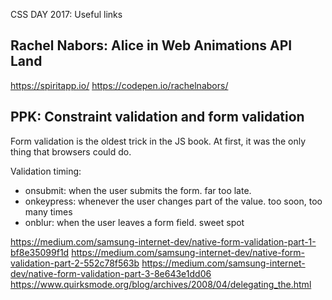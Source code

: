 CSS DAY 2017: Useful links

## Rachel Nabors: Alice in Web Animations API Land
https://spiritapp.io/
https://codepen.io/rachelnabors/

## PPK: Constraint validation and form validation
Form validation is the oldest trick in the JS book. At first, it was the only thing that browsers could do.

Validation timing:
* onsubmit: when the user submits the form. far too late.
* onkeypress: whenever the user changes part of the value. too soon, too many times
* onblur:  when the user leaves a form field. sweet spot

https://medium.com/samsung-internet-dev/native-form-validation-part-1-bf8e35099f1d
https://medium.com/samsung-internet-dev/native-form-validation-part-2-552c78f563b
https://medium.com/samsung-internet-dev/native-form-validation-part-3-8e643e1dd06
https://www.quirksmode.org/blog/archives/2008/04/delegating_the.html
